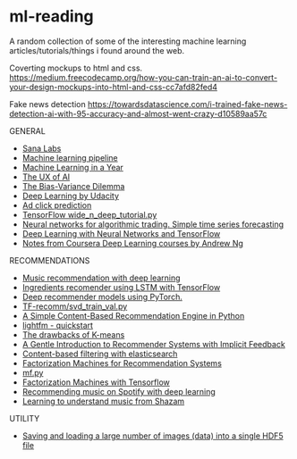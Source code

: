 # ml-reading
A random collection of some of the interesting machine learning articles/tutorials/things i found around the web. 

Coverting mockups to html and css.
https://medium.freecodecamp.org/how-you-can-train-an-ai-to-convert-your-design-mockups-into-html-and-css-cc7afd82fed4

Fake news detection
https://towardsdatascience.com/i-trained-fake-news-detection-ai-with-95-accuracy-and-almost-went-crazy-d10589aa57c


GENERAL
- [Sana Labs](https://www.sanalabs.com/)
- [Machine learning pipeline](https://spandan-madan.github.io/DeepLearningProject/)
- [Machine Learning in a Year](https://medium.com/learning-new-stuff/machine-learning-in-a-year-cdb0b0ebd29c)
- [The UX of AI](https://design.google/library/ux-ai/)
- [The Bias-Variance Dilemma](https://ml.berkeley.edu/blog/2017/07/13/tutorial-4/)
- [Deep Learning by Udacity](https://eu.udacity.com/course/deep-learning--ud730)
- [Ad click prediction](http://www.eecs.tufts.edu/~dsculley/papers/ad-click-prediction.pdf)
- [TensorFlow wide_n_deep_tutorial.py](https://github.com/tensorflow/tensorflow/blob/r1.2/tensorflow/examples/learn/wide_n_deep_tutorial.py)
- [Neural networks for algorithmic trading. Simple time series forecasting](https://medium.com/@alexrachnog/neural-networks-for-algorithmic-trading-part-one-simple-time-series-forecasting-f992daa1045a)
- [Deep Learning with Neural Networks and TensorFlow](https://www.youtube.com/watch?v=JeamFbHhmDo)
- [Notes from Coursera Deep Learning courses by Andrew Ng](https://www.slideshare.net/TessFerrandez/notes-from-coursera-deep-learning-courses-by-andrew-ng)


RECOMMENDATIONS
- [Music recommendation with deep learning](http://mattmurray.net/building-a-music-recommender-with-deep-learning/)
- [Ingredients recomender using LSTM with TensorFlow](https://www.kaggle.com/pablocastilla/ingredients-recomender-using-lstm-with-tensorflow)
- [Deep recommender models using PyTorch.](https://github.com/maciejkula/spotlight)
- [TF-recomm/svd_train_val.py](https://github.com/songgc/TF-recomm/blob/master/svd_train_val.py)
- [A Simple Content-Based Recommendation Engine in Python](http://blog.untrod.com/2016/06/simple-similar-products-recommendation-engine-in-python.html)
- [lightfm - quickstart](https://github.com/lyst/lightfm/blob/master/examples/quickstart/quickstart.ipynb)
- [The drawbacks of K-means](https://stats.stackexchange.com/questions/133656/how-to-understand-the-drawbacks-of-k-means)
- [A Gentle Introduction to Recommender Systems with Implicit Feedback](https://jessesw.com/Rec-System/)
- [Content-based filtering with elasticsearch](https://stackoverflow.com/questions/37323336/content-based-filtering-with-elasticsearch)
- [Factorization Machines for Recommendation Systems](https://medium.com/@the_ciank/factorization-machines-for-recommendation-systems-cbd1e7d8904c)
- [mf.py](https://github.com/mamhamed/misc/blob/master/mf_with_tf/mf.py)
- [Factorization Machines with Tensorflow](http://nowave.it/factorization-machines-with-tensorflow.html)
- [Recommending music on Spotify with deep learning](http://benanne.github.io/2014/08/05/spotify-cnns.html)
- [Learning to understand music from Shazam](https://blog.shazam.com/learning-to-understand-music-from-shazam-56a60788b62f)


UTILITY
- [Saving and loading a large number of images (data) into a single HDF5 file](http://machinelearninguru.com/deep_learning/data_preparation/hdf5/hdf5.html)

